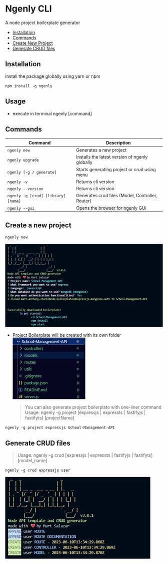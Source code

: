 # Ngenly CLI

A node project boilerplate generator

- [Installation](#installation)
- [Commands](#commands)
- [Create New Project](#create-a-new-project)
- [Generate CRUD files](#generate-crud-files)

## Installation

Install the package globally using yarn or npm

```console
npm install -g ngenly
```

## Usage

- execute in terminal
  ngenly [command]

## Commands

| Command                             | Description                                      |
| ----------------------------------- | ------------------------------------------------ |
| `ngenly new`                        | Generates a new project                          |
| `ngenly upgrade`                    | Installs the latest version of ngenly globally   |
| `ngenly [-g / generate]`            | Starts generating project or crud using menu     |
| `ngenly -v`                         | Returns cli version                              |
| `ngenly --version`                  | Returns cli version                              |
| `ngenly -g [crud] [library] [name]` | Generates crud files (Model, Controller, Router) |
| `ngenly --gui`                      | Opens the browser for ngenly GUI                 |

## Create a new project

```console
ngenly new
```

![Alt text](image-1.png)

- Project Boilerplate will be created with its own folder
  ![Alt text](image-2.png)
  > You can also generate project boilerplate with one-liner command
  > Usage: ngenly -g project [expressjs | expressts | fastifyjs | fastifyts] [projectName]

```console
ngenly -g project expressjs School-Management-API
```

## Generate CRUD files

> Usage: ngenly -g crud [expressjs | expressts | fastifyjs | fastifyts] [model_name]

```
ngenly -g crud expressjs user
```

![Generate CRUD](image.png)
